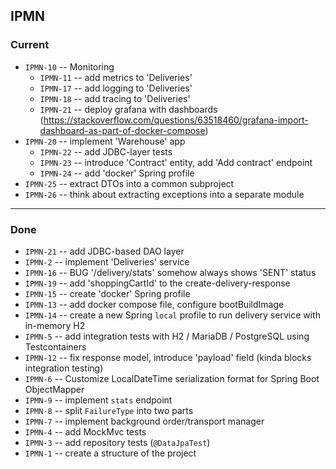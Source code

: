 ## IPMN

### Current

- `IPMN-10` -- Monitoring
  - `IPMN-11` -- add metrics to 'Deliveries'
  - `IPMN-17` -- add logging to 'Deliveries'
  - `IPMN-18` -- add tracing to 'Deliveries'
  - `IPMN-21` -- deploy grafana with dashboards (https://stackoverflow.com/questions/63518460/grafana-import-dashboard-as-part-of-docker-compose)
- `IPMN-20` -- implement 'Warehouse' app
  - `IPMN-22` -- add JDBC-layer tests 
  - `IPMN-23` -- introduce 'Contract' entity, add 'Add contract' endpoint
  - `IPMN-24` -- add 'docker' Spring profile
- `IPMN-25` -- extract DTOs into a common subproject
- `IPMN-26` -- think about extracting exceptions into a separate module 

---------

### Done

- `IPMN-21` -- add JDBC-based DAO layer
- `IPMN-2` -- implement 'Deliveries' service
- `IPMN-16` -- BUG '/delivery/stats' somehow always shows 'SENT' status
- `IPMN-19` -- add 'shoppingCartId' to the create-delivery-response
- `IPMN-15` -- create 'docker' Spring profile
- `IPMN-13` -- add docker compose file, configure bootBuildImage
- `IPMN-14` -- create a new Spring `local` profile to run delivery service with in-memory H2
- `IPMN-5` -- add integration tests with H2 / MariaDB / PostgreSQL using Testcontainers
- `IPMN-12` -- fix response model, introduce 'payload' field (kinda blocks integration testing)
- `IPMN-6` -- Customize LocalDateTime serialization format for Spring Boot ObjectMapper
- `IPMN-9` -- implement `stats` endpoint
- `IPMN-8` -- split `FailureType` into two parts
- `IPMN-7` -- implement background order/transport manager
- `IPMN-4` -- add MockMvc tests
- `IPMN-3` -- add repository tests (`@DataJpaTest`)
- `IPMN-1` -- create a structure of the project
